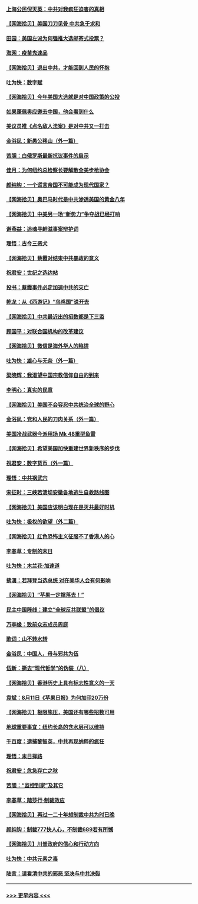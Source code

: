 #### [上海公民倪天英：中共对我疯狂迫害的真相](../pages/nsc993/n12356341.md?t=08260302) 
#### [【网海拾贝】美国刀刀见骨 中共急于求和](../pages/nsc993/n12355511.md?t=08260302) 
#### [田园：美国左派为何强推大选邮寄式投票？](../pages/nsc993/n12352963.md?t=08260302) 
#### [海网：疫苗鬼速品](../pages/nsc993/n12354438.md?t=08260302) 
#### [【网海拾贝】退出中共，才能回到人民的怀抱](../pages/nsc993/n12352634.md?t=08260302) 
#### [吐为快：数字赋](../pages/nsc993/n12352317.md?t=08260302) 
#### [【网海拾贝】今年美国大选就是对中国政策的公投](../pages/nsc993/n12350973.md?t=08260302) 
#### [如果蓬佩奥应邀去中国，他会看到什么](../pages/nsc993/n12350945.md?t=08260302) 
#### [美议员推《点名敌人法案》是对中共又一打击](../pages/nsc993/n12350765.md?t=08260302) 
#### [金浴凤：新愚公移山（外一篇）](../pages/nsc993/n12350253.md?t=08260302) 
#### [苦胆：白俄罗斯最新抗议事件的启示](../pages/nsc993/n12349989.md?t=08260302) 
#### [佳月：为何纽约总检察长要解散全美步枪协会](../pages/nsc993/n12349939.md?t=08260302) 
#### [颜纯钩：一个谎言帝国不可能成为现代国家？](../pages/nsc993/n12349898.md?t=08260302) 
#### [【网海拾贝】奥巴马时代是中共渗透美国的黄金八年](../pages/nsc993/n12349284.md?t=08260302) 
#### [【网海拾贝】中美另一场“新势力”争夺战已经打响](../pages/nsc993/n12346998.md?t=08260302) 
#### [谢燕益：追魂寻衅滋事案辩护词](../pages/nsc993/n12346892.md?t=08260302) 
#### [理悟：古今三恶犬](../pages/nsc993/n12345190.md?t=08260302) 
#### [【网海拾贝】蔡霞对结束中共暴政的意义](../pages/nsc993/n12344263.md?t=08260302) 
#### [祝君安：世纪之选边站](../pages/nsc993/n12342382.md?t=08260302) 
#### [投书：蔡霞事件必定加速中共的灭亡](../pages/nsc993/n12341881.md?t=08260302) 
#### [乾龙：从《西游记》“乌鸡国”说开去](../pages/nsc993/n12341690.md?t=08260302) 
#### [【网海拾贝】中共最近出的招数都是下三滥](../pages/nsc993/n12341593.md?t=08260302) 
#### [顾国平：对联合国机构的改革建议](../pages/nsc993/n12339928.md?t=08260302) 
#### [【网海拾贝】微信是海外华人的陷阱](../pages/nsc993/n12338868.md?t=08260302) 
#### [吐为快：雄心与无奈（外一篇）](../pages/nsc993/n12338132.md?t=08260302) 
#### [梁晓辉：我渴望中国宗教信仰自由的到来](../pages/nsc993/n12336657.md?t=08260302) 
#### [李明心：真实的民意](../pages/nsc993/n12336089.md?t=08260302) 
#### [【网海拾贝】美国不会容忍中共统治全球的野心](../pages/nsc993/n12336063.md?t=08260302) 
#### [金浴凤：党和人民的刀肉关系（外一篇）](../pages/nsc993/n12335834.md?t=08260302) 
#### [美国冷战武器今派用场 Mk 48重型鱼雷](../pages/nsc993/n12335354.md?t=08260302) 
#### [【网海拾贝】希望美国加快重建世界新秩序的步伐](../pages/nsc993/n12334224.md?t=08260302) 
#### [祝君安：数字货币（外一篇）](../pages/nsc993/n12334186.md?t=08260302) 
#### [理悟：中共祸武穴](../pages/nsc993/n12333962.md?t=08260302) 
#### [宋征时：三峡若溃坝安徽各地逃生自救路线图](../pages/nsc993/n12332450.md?t=08260302) 
#### [【网海拾贝】美国应该明白现在是灭共最好时机](../pages/nsc993/n12332313.md?t=08260302) 
#### [吐为快：极权的欲望（外二篇）](../pages/nsc993/n12332089.md?t=08260302) 
#### [【网海拾贝】红色恐怖主义征服不了香港人的心](../pages/nsc993/n12329296.md?t=08260302) 
#### [李春草：专制的末日](../pages/nsc993/n12329079.md?t=08260302) 
#### [吐为快：木兰花‧加速道](../pages/nsc993/n12327366.md?t=08260302) 
#### [拂潇：若拜登当选总统 对在美华人会有何影响](../pages/nsc993/n12295996.md?t=08260302) 
#### [【网海拾贝】“苹果一定撑落去！”](../pages/nsc993/n12326784.md?t=08260302) 
#### [民主中国阵线：建立“全球反共联盟”的倡议](../pages/nsc993/n12324177.md?t=08260302) 
#### [万李缘：致前众志成员周庭](../pages/nsc993/n12324635.md?t=08260302) 
#### [歌词：山不转水转](../pages/nsc993/n12324599.md?t=08260302) 
#### [金浴凤：中国人，毋与邪共为伍](../pages/nsc993/n12324257.md?t=08260302) 
#### [伍新：撕去“现代哲学”的伪装（八）](../pages/nsc993/n12324188.md?t=08260302) 
#### [【网海拾贝】香港历史上具有标志性意义的一天](../pages/nsc993/n12324021.md?t=08260302) 
#### [袁斌：8月11日《苹果日报》为何加印20万份](../pages/nsc993/n12323955.md?t=08260302) 
#### [【网海拾贝】极限施压，美国还有哪些招数可用](../pages/nsc993/n12322512.md?t=08260302) 
#### [地球重要事宜：纽约长岛的含水层可以维持](../pages/nsc993/n12321844.md?t=08260302) 
#### [千百度：逮捕黎智英，中共再现纳粹的疯狂](../pages/nsc993/n12321777.md?t=08260302) 
#### [理悟：末日择路](../pages/nsc993/n12320812.md?t=08260302) 
#### [祝君安：危急存亡之秋](../pages/nsc993/n12320795.md?t=08260302) 
#### [苦胆：“监控到家”及其它](../pages/nsc993/n12320751.md?t=08260302) 
#### [李春草：踏莎行·制裁效应](../pages/nsc993/n12318290.md?t=08260302) 
#### [【网海拾贝】再过一二十年想制裁中共为时已晚](../pages/nsc993/n12318195.md?t=08260302) 
#### [颜纯钩：制裁777快人心，不制裁689若有所憾](../pages/nsc993/n12316912.md?t=08260302) 
#### [【网海拾贝】川普政府的信心和行动方向](../pages/nsc993/n12316673.md?t=08260302) 
#### [吐为快：中共元素之毒](../pages/nsc993/n12316547.md?t=08260302) 
#### [陆言：请看清中共的邪恶 坚决与中共决裂](../pages/nsc993/n12315784.md?t=08260302) 

----
#### [ >>> 更早内容 <<< ](../indexes/nsc993-earlier.md)
